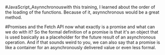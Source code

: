 #JavaScript_Asynnchronouswith this training, I learned about the order of the loading of the functions. Because of it, asynnchronous would be a great method.

#Promises and the Fetch API
now what exactly is a promise and what can we do with it?
So the formal definition of a promise is that it's an object that is used basically as a placeholder for the future result of an asynchronous operation.
And if that sounds weird to you, we can also say that a promise is like a container for an asynchronously delivered value or even less formal.
